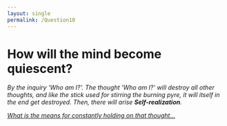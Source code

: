 ```yaml
---
layout: single
permalink: /Question10
---
```

# How will the mind become quiescent?

_By the inquiry 'Who am I?'. The thought 'Who am I?' will destroy all other thoughts, and like the stick used for stirring the burning pyre, it will itself in the end get destroyed. Then, there will arise **Self-realization**._

[_What is the means for constantly holding on that thought..._](/Question11)
